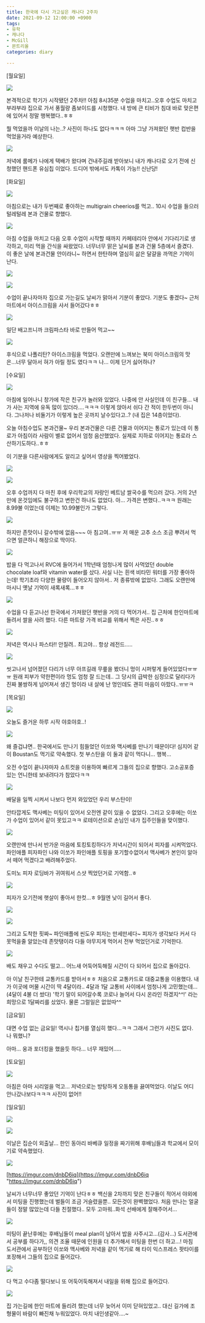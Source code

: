 ```yaml
---
title: 한국에 다시 가고싶은 캐나다 2주차
date: 2021-09-12 12:00:00 +0900
tags:
- 유학
- 캐나다
- McGill
- 몬트리올
categories: diary

---
```

\[월요일\]

![](https://i.imgur.com/Ms9j1MW.jpg)

본격적으로 학기가 시작됐던 2주차!! 아침 8시35분 수업을 마치고..오후 수업도 마치고 부랴부랴 집으로 가서 풍월량 좀보이드를 시청했다. 내 방에 큰 티비가 침대 바로 맞은편에 있어서 정말 행복했다..ㅎㅎ

뭘 먹었을까 이날의 나는..? 사진이 하나도 없다ㅋㅋㅋ 아마 그냥 가져왔던 햇반 컵반을 먹었을거라 예상한다. 

![](https://i.imgur.com/RHp9Md7.jpg)

저녁에 룸메가 나에게 택배가 왔다며 건내주길래 받아보니 내가 캐나다로 오기 전에 신청했던 핸드폰 유심칩 이었다. 드디어 밖에서도 카톡이 가능!! 신난당!

\[화요일\]

![](https://i.imgur.com/erdDlNB.jpg)

아침으로는 내가 두번째로 좋아하는 multigrain cheerios를 먹고.. 10시 수업을 들으러 털레털레 본과 건물로 향했다. 

![](https://i.imgur.com/9rkjbNG.jpg)

아침 수업을 마치고 다음 오후 수업이 시작할 때까지 카페테리아 안에서 기다리기로 생각하고, 미리 먹을 간식을 싸왔었다. 너무너무 맑은 날씨를 본과 건물 5층에서 즐겼다. 이 좋은 날에 본과건물 안이라니\~ 하면서 한탄하며 열심히 삶은 달걀을 까먹은 기억이 난다.

![](https://i.imgur.com/61f0zsg.jpg)

![](https://i.imgur.com/azFz0v6.jpg)

수업이 끝나자마자 집으로 가는길도 날씨가 맑아서 기분이 좋았다. 기분도 좋겠다\~ 근처 마트에서 아이스크림을 사서 들어갔다ㅎㅎ

![](https://i.imgur.com/jR1mFBM.jpg)

일단 배고프니까 크림파스타 바로 만들어 먹고\~\~

![](https://i.imgur.com/5lY8lkm.jpg)

후식으로 나폴리탄? 아이스크림을 먹었다. 오랜만에 느껴보는 북미 아이스크림의 맛은...너무 달아서 혀가 아릴 정도 였다ㅋㅋ 나... 이제 단거 싫어하나?

\[수요일\]

![](https://i.imgur.com/lMsAtyw.jpg)

아침에 일어나니 창가에 작은 친구가 놀러와 있었다. 나중에 안 사실인데 이 친구들... 내가 사는 지역에 유독 많이 있더라....ㅋㅋㅋ 이렇게 앉아서 쉬다 간 적이 한두번이 아니다. 그나저나 비둘기가 이렇게 높은 곳까지 날수있다고..? (내 집은 14층이었다).

오늘 아침수업도 본과건물\~ 우리 본과건물은 다른 건물과 이어지는 통로가 있는데 이 통로가 아침이라 사람이 별로 없어서 엄청 음산했었다. 실제로 지하로 이어지는 통로라 스산하기도하다..ㅎㅎ

이 기분을 다른사람에게도 알리고 싶어서 영상을 찍어봤었다.

![](https://i.imgur.com/mvb5Wn8.jpg)

![](https://i.imgur.com/niYTuEJ.jpg)

오후 수업까지 다 마친 후에 우리학교의 자랑인 베트남 쌀국수를 먹으러 갔다. 거의 2년만에 온것임에도 불구하고 변한건 하나도 없었다. 아... 가격은 변했다..ㅋㅋㅋ 원래는 8.99불 이었는데 이제는 10.99불인가 그렇다.

![](https://i.imgur.com/OH54FDE.jpg)

하지만 존맛이니 갈수밖에 없음\~\~\~ 아 침고여..ㅠㅠ 저 매운 고추 소스 조금 뿌려서 먹으면 얼큰하니 해장으로 딱이다.

![](https://i.imgur.com/8qfWm4t.jpg)

밥을 다 먹고나서 RVC에 들어가서 1학년때 엄청나게 많이 사먹었던 double chocolate loaf와 vitamin water를 샀다. 사실 나는 흰색 비타민 워터를 가장 좋아하는데! 학기초라 다양한 물량이 들어오지 않아서.. 저 종류밖에 없었다. 그래도 오랜만에 마시니 옛날 기억이 새록새록...ㅎㅎ

![](https://i.imgur.com/f2Qfw0a.jpg)

수업을 다 듣고나선 한국에서 가져왔던 햇반을 거의 다 먹어가서.. 집 근처에 한인마트에 들려서 쌀을 사려 했다. 다른 마트랑 가격 비교를 위해서 찍은 사진..ㅎㅎ

![](https://i.imgur.com/sPuereo.jpg)

저녁은 역시나 파스타!! 안질려.. 최고야... 항상 레전드.....

![](https://i.imgur.com/tK5Yrho.jpg)

씻고나서 넘어졌던 다리가 너무 아프길래 무릎을 봤더니 멍이 시퍼렇게 들어있었다ㅠㅠㅠ 원래 피부가 약한편이라 멍도 엄청 잘 드는데.. 그 당시의 급박한 심정으로 달리다가 진짜 불쌍하게 넘어져서 생긴 멍이라 내 살에 난 멍인데도 괜히 마음이 아팠다..ㅠㅠㅋ

\[목요일\]

![](https://i.imgur.com/M5xJKBQ.jpg)

오늘도 즐거운 하루 시작 야호야호..!

![](https://i.imgur.com/OwhI9mI.jpg)

왜 즐겁냐면.. 한국에서도 만나기 힘들었던 이쏘와 맥사베를 만나기 때문이다! 심지어 같이 Boustan도 먹기로 약속했다. 첫 부스탄을 이 둘과 같이 먹다니... 행복...

오전 수업이 끝나자마자 쇼트컷을 이용하여 빠르게 그들의 집으로 향했다. 고소공포증 있는 언니한테 보내려다가 참았다ㅋㅋ

![](https://i.imgur.com/A4MX1tB.jpg)

배달을 일찍 시켜서 나보다 먼저 와있었던 우리 부스탄이!

안타깝게도 맥사베는 미팅이 있어서 오전엔 같이 있을 수 없었다. 그리고 오후에는 이쏘가 수업이 있어서 같이 못있고ㅋㅋ 로테이션으로 손님인 내가 집주인들을 맞이했다.

![](https://i.imgur.com/oh4WSVj.jpg)

오랜만에 만나서 반가운 마음에 토킹토킹하다가 저녁시간이 되어서 피자를 시켜먹었다. 파인애플 피자파인 나와 이쏘가 파인애플 토핑을 포기할수없어서 맥사베가 본인이 알아서 떼어 먹겠다고 배려해주었다. 

도미노 피자 로딩바가 귀여워서 스샷 찍었던거로 기억함..ㅎ

![](https://i.imgur.com/2NEYJnT.jpg)

피자가 오기전에 햇살이 좋아서 한컷...ㅎ 9월엔 낮이 길어서 좋다.

![](https://i.imgur.com/rfjfwVI.jpg)

![](https://i.imgur.com/RvHrQ4N.jpg)

그리고 도착한 핏짜\~ 파인애플에 씬도우 피자는 만세만세다\~ 피자가 생각보다 커서 다 못먹을줄 알았는데 존맛탱이라 다들 야무지게 먹어서 전부 먹었던거로 기억한다.

![](https://i.imgur.com/sh3N9B2.jpg)

배도 채우고 수다도 떨고... 어느새 어둑어둑해질 시간이 다 되어서 집으로 돌아갔다.

아 이날 친구한테 교통카드를 받아서ㅎㅎ 처음으로 교통카드로 대중교통을 이용했다. 내가 이곳에 머물 시간이 딱 4달이라.. 4달과 1달 교통비 사이에서 엄청나게 고민했는데... (4달이 4불 더 쌌다) '학기 말이 되어갈수록 코로나 늘어서 다시 온라인 하겠지^^!' 라는 희망으로 1달짜리를 샀었다. 물론 그럴일은 없었따^^

\[금요일\]

대면 수업 없는 금요일! 역시나 칩거를 열심히 했다...ㅋㅋ 그래서 그런가 사진도 없다. 나 뭐했니?

아마... 웅과 포더킹을 했을듯 하다... 너무 재밌어.....

\[토요일\]

![](https://i.imgur.com/fXOUbvd.jpg)

아침은 아마 시리얼을 먹고... 저녁으로는 방탕하게 오동통을 끓여먹었다. 이날도 어디 안나갔나보다ㅋㅋㅋ 사진이 없어!!

\[일요일\]

![](https://i.imgur.com/HP4eXIA.jpg)

![](https://i.imgur.com/zUgNPDG.jpg)

이날은 집순이 외출날... 한인 동아리 바베큐 일정을 짜기위해 후배님들과 학교에서 모이기로 약속했었다.

![](https://i.imgur.com/paKEQT7.jpg)

[https://imgur.com/dnbD6iq](https://imgur.com/dnbD6iq "https://imgur.com/dnbD6iq")

날씨가 너무너무 좋았던 기억이 난다ㅎㅎ 백신을 2차까지 맞은 친구들이 적어서 야외에서 미팅을 진행했는데 벌들이 조금 거슬렸을뿐.. 모든것이 완벽했었다. 처음 만나는 얼굴들이 정말 많았는데 다들 친절했다.. 모두 고마워..화석 선배에게 잘해주어서...

![](https://i.imgur.com/GHm2XPG.jpg)

미팅이 끝난후에는 후배님들이 meal plan이 남아서 밥을 사주시고...(감사...) 도서관에서 공부를 하다가,, 의견 조율 때문에 인원을 더 추가해서 미팅을 한번 더 하고...! 마침 도서관에서 공부하던 이쏘와 맥사베와 저녁을 같이 먹기로 해 타이 익스프레스 팟타이를 포장해서 그들의 집으로 들어갔다. 

![](https://i.imgur.com/OEkzgCo.jpg)

다 먹고 수다좀 떨다보니 또 어둑어둑해져서 내일을 위해 집으로 들어갔다.

![](https://i.imgur.com/HRUjH7B.jpg)

집 가는길에 한인 마트에 들리려 했는데 너무 늦어서 이미 닫혀있었고.. 대신 길가에 조형물이 바람이 빠진채 누워있었다. 마치 내인생같아....\~